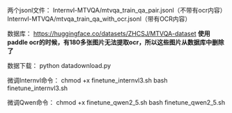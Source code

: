 两个jsonl文件：
Internvl-MTVQA/mtvqa_train_qa_pair.jsonl（不带有ocr内容）
Internvl-MTVQA/mtvqa_train_qa_with_ocr.jsonl（带有OCR内容）

数据库：
https://huggingface.co/datasets/ZHCSJ/MTVQA-dataset
****使用paddle ocr的时候，有180多张图片无法提取ocr，所以这些图片从数据库中删除了****

数据下载：
python datadownload.py


微调Internvl命令：
chmod +x finetune_internvl3.sh
bash finetune_internvl3.sh



微调Qwen命令：
chmod +x finetune_qwen2_5.sh
bash finetune_qwen2_5.sh
